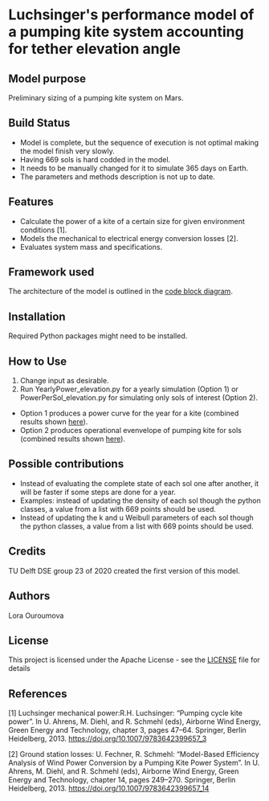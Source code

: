 # Luchsinger's performance model of a pumping kite system accounting for tether elevation angle

## Model purpose
Preliminary sizing of a pumping kite system on Mars.

## Build Status
* Model is complete, but the sequence of execution is not optimal making the model finish very slowly.
* Having 669 sols is hard codded in the model.
* It needs to be manually changed for it to simulate 365 days on Earth.
* The parameters and methods description is not up to date.

## Features
* Calculate the power of a kite of a certain size for given environment conditions [1].
* Models the mechanical to electrical energy conversion losses [2].
* Evaluates system mass and specifications.

## Framework used
The architecture of the model is outlined in the [code block diagram](doc/LuchsingerModel_CodeBlcokDriagram.pdf).


## Installation
Required Python packages might need to be installed.

## How to Use
1. Change input as desirable.
2. Run YearlyPower_elevation.py for a yearly simulation (Option 1) or PowerPerSol_elevation.py for simulating only sols of interest (Option 2).

* Option 1 produces a power curve for the year for a kite (combined results shown [here](doc/Wind_power_for_kites.png)).
* Option 2 produces operational evenvelope of pumping kite for sols (combined results shown [here](doc/Operational_envelope_kite.png)).

## Possible contributions   
* Instead of evaluating the complete state of each sol one after another, it will be faster if some steps are done for a year.
* Examples: instead of updating the density of each sol though the python classes, a value from a list with 669 points should be used.
* Instead of updating the k and u Weibull parameters of each sol though the python classes, a value from a list with 669 points should be used.

## Credits
TU Delft DSE group 23 of 2020 created the first version of this model.

## Authors
Lora Ouroumova

## License

This project is licensed under the Apache License - see the [LICENSE](LICENSE) file for details

## References

[1] Luchsinger mechanical power:R.H. Luchsinger: “Pumping cycle kite power”. In U. Ahrens, M. Diehl, and R. Schmehl (eds), Airborne Wind Energy, Green Energy and Technology, chapter 3, pages 47–64. Springer, Berlin Heidelberg, 2013. https://doi.org/10.1007/9783642399657_3

[2] Ground station losses: U. Fechner, R. Schmehl: “Model-Based Efficiency Analysis of Wind Power Conversion by a Pumping Kite Power System”. In U. Ahrens, M. Diehl, and R. Schmehl (eds), Airborne Wind Energy, Green Energy and Technology, chapter 14, pages 249–270. Springer, Berlin Heidelberg, 2013. https://doi.org/10.1007/9783642399657_14
